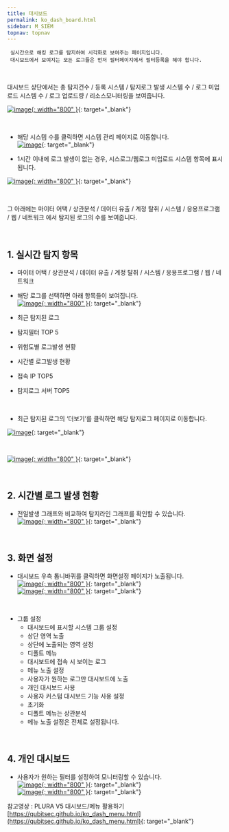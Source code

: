```yaml
---
title: 대시보드
permalink: ko_dash_board.html
sidebar: M_SIEM
topnav: topnav
---
```


     실시간으로 해킹 로그를 탐지하여 시각화로 보여주는 페이지입니다.
     대시보드에서 보여지는 모든 로그들은 먼저 필터페이지에서 필터등록을 해야 합니다.

<br />

대시보드 상단에서는 총 탐지건수 / 등록 시스템 / 탐지로그 발생 시스템 수 / 로그 미업로드 시스템 수 / 로그 업로드량 / 리소스모니터링을 보여줍니다.

[![image](/docs/images/Manual/siem/dash/1.png){: width="800" }](/docs/images/Manual/siem/dash/1.png){: target="_blank"}

<br />

- 해당 시스템 수를 클릭하면 시스템 관리 페이지로 이동합니다.   
[![image](/docs/images/Manual/siem/dash/2.png)](/docs/images/Manual/siem/dash/2.png){: target="_blank"}

- 1시간 이내에 로그 발생이 없는 경우, 시스로그/웹로그 미업로드 시스템 항목에 표시됩니다.

[![image](/docs/images/Manual/siem/dash/3.png){: width="800" }](/docs/images/Manual/siem/dash/3.png){: target="_blank"}

<br />

그 아래에는 마이터 어택 / 상관분석 / 데이터 유출 / 계정 탈취 / 시스템 / 응용프로그램 / 웹 / 네트워크 에서 탐지된 로그의 수를 보여줍니다.

<br />

## 1. 실시간 탐지 항목

- 마이터 어택 / 상관분석 / 데이터 유출 / 계정 탈취 / 시스템 / 응용프로그램 / 웹 / 네트워크
- 해당 로그를 선택하면 아래 항목들이 보여집니다.   
[![image](/docs/images/Manual/siem/dash/4.png){: width="800" }](/docs/images/Manual/siem/dash/4.png){: target="_blank"}

- 최근 탐지된 로그
- 탐지필터 TOP 5
- 위험도별 로그발생 현황
- 시간별 로그발생 현황
- 접속 IP TOP5
- 탐지로그 서버 TOP5

<br />

- 최근 탐지된 로그의 ‘더보기’를 클릭하면 해당 탐지로그 페이지로 이동합니다.

[![image](/docs/images/Manual/siem/dash/5.png)](/docs/images/Manual/siem/dash/5.png){: target="_blank"}

<br />

[![image](/docs/images/Manual/siem/dash/6.png){: width="800" }](/docs/images/Manual/siem/dash/6.png){: target="_blank"}

<br />

## 2. 시간별 로그 발생 현황

- 전일발생 그래프와 비교하여 탐지라인 그래프를 확인할 수 있습니다.   
[![image](/docs/images/Manual/siem/dash/7.png){: width="800" }](/docs/images/Manual/siem/dash/7.png){: target="_blank"}

<br />

## 3. 화면 설정

- 대시보드 우측 톱니바퀴를 클릭하면 화면설정 페이지가 노출됩니다.   
[![image](/docs/images/Manual/siem/dash/8.png){: width="800" }](/docs/images/Manual/siem/dash/8.png){: target="_blank"}   
[![image](/docs/images/Manual/siem/dash/9.png){: width="800" }](/docs/images/Manual/siem/dash/9.png){: target="_blank"}

 <br />

+ 그룹 설정
   - 대시보드에 표시할 시스템 그룹 설정
   - 상단 영역 노출
   - 상단에 노출되는 영역 설정
   - 디폴트 메뉴
   - 대시보드에 접속 시 보이는 로그
   - 메뉴 노출 설정
   - 사용자가 원하는 로그만 대시보드에 노출
   - 개인 대시보드 사용
   - 사용자 커스텀 대시보드 기능 사용 설정
   - 초기화
   - 디폴트 메뉴는 상관분석
   - 메뉴 노출 설정은 전체로 설정됩니다.

<br />

## 4. 개인 대시보드

- 사용자가 원하는 필터를 설정하여 모니터링할 수 있습니다.   
[![image](/docs/images/Manual/siem/dash/10.png){: width="800" }](/docs/images/Manual/siem/dash/10.png){: target="_blank"}   
[![image](/docs/images/Manual/siem/dash/11.png){: width="800" }](/docs/images/Manual/siem/dash/11.png){: target="_blank"}

 참고영상 : PLURA V5 대시보드/메뉴 활용하기   
 [https://qubitsec.github.io/ko_dash_menu.html](https://qubitsec.github.io/ko_dash_menu.html){: target="_blank"}
